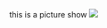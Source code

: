 this is a picture show
![](https://timgsa.baidu.com/timg?image&quality=80&size=b9999_10000&sec=1519561322694&di=4afedf0081407c01c83b118154466d4e&imgtype=0&src=http%3A%2F%2Fpic41.nipic.com%2F20140601%2F18681759_143805185000_2.jpg)
